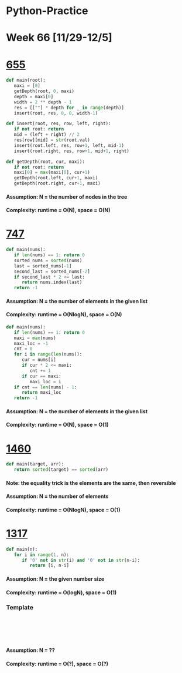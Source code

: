 # Python-Practice

# Week 66 [11/29-12/5]

# [655](https://leetcode.com/problems/print-binary-tree/)
```python
def main(root):
   maxi = [0]
   getDepth(root, 0, maxi)
   depth = maxi[0]
   width = 2 ** depth - 1
   res = [[""] * depth for _ in range(depth)]
   insert(root, res, 0, 0, width-1)

def insert(root, res, row, left, right):
   if not root: return
   mid = (left + right) // 2
   res[row][mid] = str(root.val)
   insert(root.left, res, row+1, left, mid-1)
   insert(root.right, res, row+1, mid+1, right)

def getDepth(root, cur, maxi):
   if not root: return
   maxi[0] = max(maxi[0], cur+1)
   getDepth(root.left, cur+1, maxi)
   getDepth(root.right, cur+1, maxi)
```
#### Assumption: N = the number of nodes in the tree
#### Complexity: runtime = O(N), space = O(N)

# [747](https://leetcode.com/problems/largest-number-at-least-twice-of-others/)
```python
def main(nums):
   if len(nums) == 1: return 0
   sorted_nums = sorted(nums)
   last = sorted_nums[-1]
   second_last = sorted_nums[-2]
   if second_last * 2 <= last:
      return nums.index(last)
   return -1
```
#### Assumption: N = the number of elements in the given list
#### Complexity: runtime = O(NlogN), space = O(N)
```python
def main(nums):
   if len(nums) == 1: return 0
   maxi = max(nums)
   maxi_loc = -1
   cnt = 0
   for i in range(len(nums)):
      cur = nums[i]
      if cur * 2 <= maxi:
         cnt += 1
      if cur == maxi:
         maxi_loc = i
   if cnt == len(nums) - 1:
      return maxi_loc
   return -1
```
#### Assumption: N = the number of elements in the given list
#### Complexity: runtime = O(N), space = O(1)

# [1460](https://leetcode.com/problems/make-two-arrays-equal-by-reversing-sub-arrays/)
```python
def main(target, arr):
   return sorted(target) == sorted(arr)
```
#### Note: the equality trick is the elements are the same, then reversible
#### Assumption: N = the number of elements
#### Complexity: runtime = O(NlogN), space = O(1)

# [1317](https://leetcode.com/problems/convert-integer-to-the-sum-of-two-no-zero-integers/)
```python
def main(n):
   for i in range(1, n):
      if '0' not in str(i) and '0' not in str(n-i):
         return [i, n-i]
```
#### Assumption: N = the given number size
#### Complexity: runtime = O(logN), space = O(1)

### Template
# []()
```sql
```

# []()
```python
```
#### Assumption: N = ??
#### Complexity: runtime = O(?), space = O(?)
